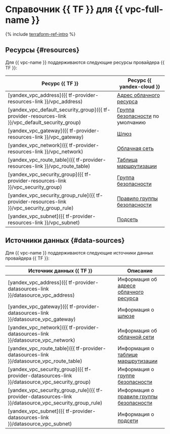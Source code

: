 # Справочник {{ TF }} для {{ vpc-full-name }}

{% include [terraform-ref-intro](../_includes/terraform-ref-intro.md) %}

## Ресурсы {#resources}

Для {{ vpc-name }} поддерживаются следующие ресурсы провайдера {{ TF }}:

| **Ресурс {{ TF }}** | **Ресурс {{ yandex-cloud }}** |
| --- | --- |
| [yandex_vpc_address]({{ tf-provider-resources-link }}/vpc_address) | [Адрес облачного ресурса](./concepts/address.md) |
| [yandex_vpc_default_security_group]({{ tf-provider-resources-link }}/vpc_default_security_group) | [Группа безопасности](./concepts/security-groups.md) по умолчанию |
| [yandex_vpc_gateway]({{ tf-provider-resources-link }}/vpc_gateway) | [Шлюз](./concepts/gateways.md) |
| [yandex_vpc_network]({{ tf-provider-resources-link }}/vpc_network) | [Облачная сеть](./concepts/network.md#network) |
| [yandex_vpc_route_table]({{ tf-provider-resources-link }}/vpc_route_table) | [Таблица маршрутизации](./concepts/static-routes.md#rt-vpc) |
| [yandex_vpc_security_group]({{ tf-provider-resources-link }}/vpc_security_group) | [Группа безопасности](./concepts/security-groups.md) |
| [yandex_vpc_security_group_rule]({{ tf-provider-resources-link }}/vpc_security_group_rule) | [Правило группы безопасности](./concepts/security-groups.md#security-groups-rules) |
| [yandex_vpc_subnet]({{ tf-provider-resources-link }}/vpc_subnet) | [Подсеть](./concepts/network.md#subnet) |

## Источники данных {#data-sources}

Для {{ vpc-name }} поддерживаются следующие источники данных провайдера {{ TF }}:

| **Источник данных {{ TF }}** | **Описание** |
| --- | --- |
| [yandex_vpc_address]({{ tf-provider-datasources-link }}/datasource_vpc_address) | Информация об [адресе облачного ресурса](./concepts/address.md) |
| [yandex_vpc_gateway]({{ tf-provider-datasources-link }}/datasource_vpc_gateway) | Информация о [шлюзе](./concepts/gateways.md) |
| [yandex_vpc_network]({{ tf-provider-datasources-link }}/datasource_vpc_network) | Информация об [облачной сети](./concepts/network.md#network) |
| [yandex_vpc_route_table]({{ tf-provider-datasources-link }}/datasource_vpc_route_table) | Информация о [таблице маршрутизации](./concepts/static-routes.md#rt-vpc) |
| [yandex_vpc_security_group]({{ tf-provider-datasources-link }}/datasource_vpc_security_group) | Информация о [группе безопасности](./concepts/security-groups.md) |
| [yandex_vpc_security_group_rule]({{ tf-provider-datasources-link }}/datasource_vpc_security_group_rule) | Информация о [правиле группы безопасности](./concepts/security-groups.md#security-groups-rules) |
| [yandex_vpc_subnet]({{ tf-provider-datasources-link }}/datasource_vpc_subnet) | Информация о [подсети](./concepts/network.md#subnet) |
